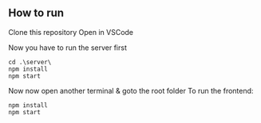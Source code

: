 ## How to run

Clone this repository
Open in VSCode

Now you have to run the server first
```
cd .\server\
npm install
npm start
```

Now now open another terminal & goto the root folder
To run the frontend:

```
npm install
npm start
```
